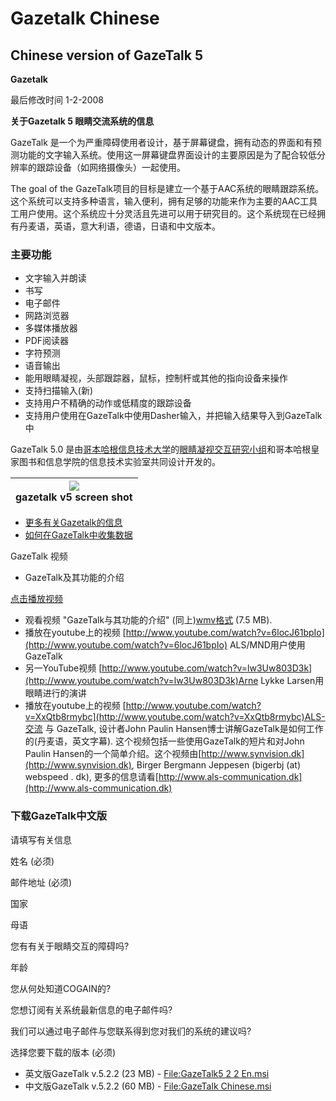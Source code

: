 

# Gazetalk Chinese 

##  Chinese version of GazeTalk 5 

**Gazetalk**

最后修改时间 1-2-2008   

**关于Gazetalk 5 眼睛交流系统的信息**

GazeTalk 是一个为严重障碍使用者设计，基于屏幕键盘，拥有动态的界面和有预测功能的文字输入系统。使用这一屏幕键盘界面设计的主要原因是为了配合较低分辨率的跟踪设备（如网络摄像头）一起使用。 

The goal of the GazeTalk项目的目标是建立一个基于AAC系统的眼睛跟踪系统。这个系统可以支持多种语言，输入便利，拥有足够的功能来作为主要的AAC工具工用户使用。这个系统应十分灵活且先进可以用于研究目的。这个系统现在已经拥有丹麦语，英语，意大利语，德语，日语和中文版本。 

###  主要功能 

* 文字输入并朗读 
* 书写 
* 电子邮件 
* 网路浏览器 
* 多媒体播放器 
* PDF阅读器 
* 字符预测 
* 语音输出 
* 能用眼睛凝视，头部跟踪器，鼠标，控制杆或其他的指向设备来操作 
* 支持扫描输入(新) 
* 支持用户不精确的动作或低精度的跟踪设备 
* 支持用户使用在GazeTalk中使用Dasher输入，并把输入结果导入到GazeTalk中 

GazeTalk 5.0 是由[哥本哈根信息技术大学][1]的[眼睛凝视交互研究小组][2]和哥本哈根皇家图书和信息学院的信息技术实验室共同设计开发的。 

|![][3]<br>gazetalk v5 screen shot<br>|
|:---:|

* [更多有关Gazetalk的信息](http://wiki.cogain.org/images/6/60/Gazetalk_manual_ch.pdf)
* [如何在GazeTalk中收集数据](http://wiki.cogain.org/images/1/1b/Data_recording_ch.pdf)

GazeTalk 视频  
* GazeTalk及其功能的介绍 

[点击播放视频][4]

* 观看视频 "GazeTalk与其功能的介绍" (同上)[wmv格式][5] (7.5 MB).
* 播放在youtube上的视频 [http://www.youtube.com/watch?v=6locJ61bpIo](http://www.youtube.com/watch?v=6locJ61bpIo) ALS/MND用户使用GazeTalk
* 另一YouTube视频 [http://www.youtube.com/watch?v=lw3Uw803D3k](http://www.youtube.com/watch?v=lw3Uw803D3k)Arne Lykke Larsen用眼睛进行的演讲 
* 播放在youtube上的视频 [http://www.youtube.com/watch?v=XxQtb8rmybc](http://www.youtube.com/watch?v=XxQtb8rmybc)ALS-交流 与 GazeTalk, 设计者John Paulin Hansen博士讲解GazeTalk是如何工作的(丹麦语，英文字幕). 这个视频包括一些使用GazeTalk的短片和对John Paulin Hansen的一个简单介绍。这个视频由[http://www.synvision.dk](http://www.synvision.dk), Birger Bergmann Jeppesen (bigerbj (at) webspeed . dk), 更多的信息请看[http://www.als-communication.dk](http://www.als-communication.dk) 


###  下载GazeTalk中文版 

请填写有关信息 

姓名 (必须) 

邮件地址 (必须) 

国家 

母语 

您有有关于眼睛交互的障碍吗? 

年龄 

您从何处知道COGAIN的? 

您想订阅有关系统最新信息的电子邮件吗? 

我们可以通过电子邮件与您联系得到您对我们的系统的建议吗? 

选择您要下载的版本 (必须) 

* 英文版GazeTalk v.5.2.2 (23 MB) - [File:GazeTalk5 2 2 En.msi](6)
* 中文版GazeTalk v.5.2.2 (60 MB) - [File:GazeTalk Chinese.msi](7)

[1]: http://www.itu.dk
[2]: http://www.itu.dk/research/EyeGazeInteraction/
[3]: http://wiki.cogain.org/images/3/37/Gazetalk_interface.jpg
[4]: http://wiki.cogain.org/images/a/ab/GazeTalk.swf "GazeTalk.swf"
[5]: http://wiki.cogain.org/images/f/fc/GazeTalk_en.wmv
[6]: /Videos/GazeTalk5_2_2_En.msi
[7]: /Videos/GazeTalk_Chinese.msi
  
<!--stackedit_data:
eyJoaXN0b3J5IjpbLTEzODY4MDA2MTddfQ==
-->